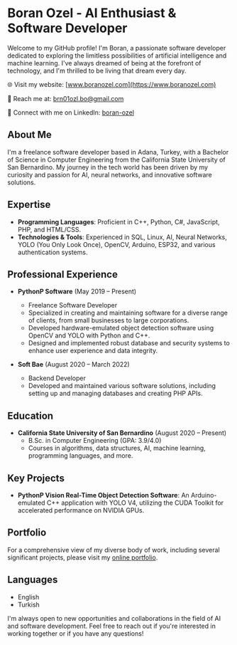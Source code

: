 # Boran Ozel - AI Enthusiast & Software Developer

Welcome to my GitHub profile! I'm Boran, a passionate software developer dedicated to exploring the limitless possibilities of artificial intelligence and machine learning. I've always dreamed of being at the forefront of technology, and I'm thrilled to be living that dream every day.

🌐 Visit my website: [www.boranozel.com](https://www.boranozel.com)

📧 Reach me at: brn01ozl.bo@gmail.com

🔗 Connect with me on LinkedIn: [boran-ozel](https://www.linkedin.com/in/boran-ozel)

## About Me
I'm a freelance software developer based in Adana, Turkey, with a Bachelor of Science in Computer Engineering from the California State University of San Bernardino. My journey in the tech world has been driven by my curiosity and passion for AI, neural networks, and innovative software solutions.

## Expertise
- **Programming Languages**: Proficient in C++, Python, C#, JavaScript, PHP, and HTML/CSS.
- **Technologies & Tools**: Experienced in SQL, Linux, AI, Neural Networks, YOLO (You Only Look Once), OpenCV, Arduino, ESP32, and various authentication systems.

## Professional Experience
- **PythonP Software** (May 2019 – Present)
  - Freelance Software Developer
  - Specialized in creating and maintaining software for a diverse range of clients, from small businesses to large corporations.
  - Developed hardware-emulated object detection software using OpenCV and YOLO with Python and C++.
  - Designed and implemented robust database and security systems to enhance user experience and data integrity.

- **Soft Bae** (August 2020 – March 2022)
  - Backend Developer
  - Developed and maintained various software solutions, including setting up and managing databases and creating PHP APIs.

## Education
- **California State University of San Bernardino** (August 2020 – Present)
  - B.Sc. in Computer Engineering (GPA: 3.9/4.0)
  - Courses in algorithms, data structures, AI, machine learning, programming languages, and more.

## Key Projects
- **PythonP Vision Real-Time Object Detection Software**: An Arduino-emulated C++ application with YOLO V4, utilizing the CUDA Toolkit for accelerated performance on NVIDIA GPUs.

## Portfolio
For a comprehensive view of my diverse body of work, including several significant projects, please visit my [online portfolio](https://boranozel.com/works.html).

## Languages
- English
- Turkish

I'm always open to new opportunities and collaborations in the field of AI and software development. Feel free to reach out if you're interested in working together or if you have any questions!
